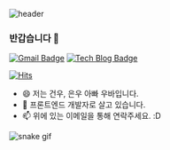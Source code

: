 ![header](https://capsule-render.vercel.app/api?type=wave&color=auto&height=300&section=header&text=Ubar%20github&fontSize=90)

### 반갑습니다 👋

[![Gmail Badge](https://img.shields.io/badge/Gmail-d14836?style=flat-square&logo=Gmail&logoColor=white&link=mailto:bellin83@gmail.com)](mailto:bellin83@gmail.com)
[![Tech Blog Badge](http://img.shields.io/badge/-Tech%20blog-black?style=flat-square&logo=github&link=https://blog.ubar.kr/)](https://blog.ubar.kr/)

[![Hits](https://hits.seeyoufarm.com/api/count/incr/badge.svg?url=https%3A%2F%2Fgithub.com%2Fbellin83&count_bg=%2379C83D&title_bg=%23555555&icon=&icon_color=%23E7E7E7&title=hits&edge_flat=false)](https://hits.seeyoufarm.com)

- 😄 저는 건우, 은우 아빠 우바입니다.
- 🌱 프론트엔드 개발자로 살고 있습니다.
- 📫 위에 있는 이메일을 통해 연락주세요. :D

![snake gif](https://github.com/ubardev/ubardev/blob/output/github-contribution-grid-snake.gif)
